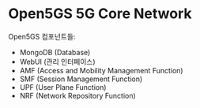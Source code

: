 # Open5GS 5G Core Network

Open5GS 컴포넌트들:
- MongoDB (Database)
- WebUI (관리 인터페이스)
- AMF (Access and Mobility Management Function)
- SMF (Session Management Function)
- UPF (User Plane Function)
- NRF (Network Repository Function)
